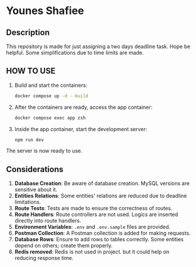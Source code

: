 # Younes Shafiee

## Description

This repository is made for just assigning a two days deadline task. Hope be helpful.
Some simplifications due to time limits are made.

## HOW TO USE

1. Build and start the containers:

   ```sh
   docker compose up -d --build
   ```

2. After the containers are ready, access the app container:

   ```sh
   docker compose exec app zsh
   ```

3. Inside the app container, start the development server:
   ```sh
   npm run dev
   ```

The server is now ready to use.

## Considerations

1. **Database Creation**: Be aware of database creation. MySQL versions are sensitive about it.
2. **Entities Relations**: Some entities' relations are reduced due to deadline limitations.
3. **Route Tests**: Tests are made to ensure the correctness of routes.
4. **Route Handlers**: Route controllers are not used. Logics are inserted directly into route handlers.
5. **Environment Variables**: `.env` and `.env.sample` files are provided.
6. **Postman Collection**: A Postman collection is added for making requests.
7. **Database Rows**: Ensure to add rows to tables correctly. Some entities depend on others; create them properly.
8. **Redis removed**: Redis is not used in project. but it could help on reducing response time.
